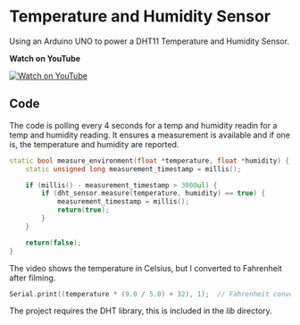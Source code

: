 # Temperature and Humidity Sensor
Using an Arduino UNO to power a DHT11 Temperature and Humidity Sensor.

**Watch on YouTube**

[![Watch on YouTube](https://i.postimg.cc/9QjmcYpz/ultrasonic-sensor.jpg)](https://youtu.be/FZKNIyYRCzc)

## Code
The code is polling every 4 seconds for a temp and humidity readin for a temp and humidity reading.
It ensures a measurement is available and if one is, the temperature and humidity are reported.
```c++
static bool measure_environment(float *temperature, float *humidity) {
    static unsigned long measurement_timestamp = millis();

    if (millis() - measurement_timestamp > 3000ul) {
        if (dht_sensor.measure(temperature, humidity) == true) {
            measurement_timestamp = millis();
            return(true);
        }
    }

    return(false);
}
```

The video shows the temperature in Celsius, but I converted to Fahrenheit after filming.
```c++
Serial.print((temperature * (9.0 / 5.0) + 32), 1);  // Fahrenheit conversion.
```

The project requires the DHT library, this is included in the *lib* directory.